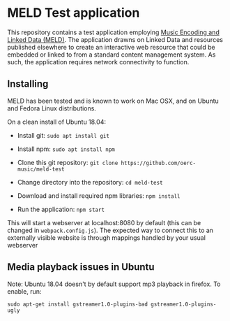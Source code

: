 MELD Test application
=====================
This repository contains a test application employing [Music Encoding and Linked Data (MELD)](http://github.com/oerc-music/meld). The application drawns on Linked Data and resources published elsewhere to create an interactive web resource that could be embedded or linked to from a standard content management system. As such, the application requires network connectivity to function.

Installing
-----------
MELD has been tested and is known to work on Mac OSX, and on Ubuntu and Fedora Linux distributions.

On a clean install of Ubuntu 18.04: 
* Install git:
``sudo apt install git``

* Install npm:
``sudo apt install npm``

* Clone this git repository:
``git clone https://github.com/oerc-music/meld-test``

* Change directory into the repository:
``cd meld-test``

* Download and install required npm libraries:
``npm install``

* Run the application:
`npm start`

This will start a webserver at localhost:8080 by default 
(this can be changed in `webpack.config.js`). 
The expected way to connect this to an externally visible website is through
mappings handled by your usual webserver

Media playback issues in Ubuntu
---
Note: Ubuntu 18.04 doesn't by default support mp3 playback in firefox. To enable, run:

`sudo apt-get install gstreamer1.0-plugins-bad gstreamer1.0-plugins-ugly`
